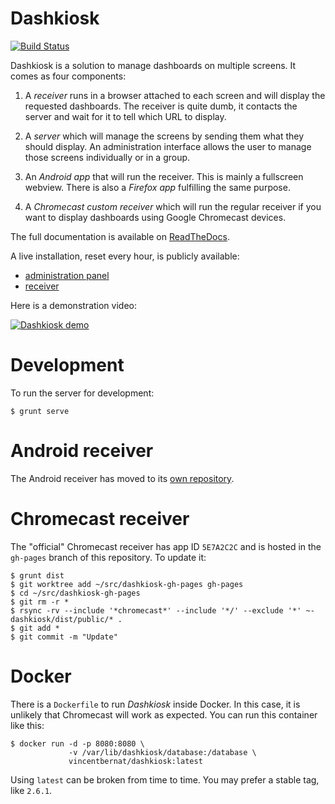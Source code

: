 # Dashkiosk

[![Build Status](https://secure.travis-ci.org/vincentbernat/dashkiosk.png?branch=master)](http://travis-ci.org/vincentbernat/dashkiosk)

Dashkiosk is a solution to manage dashboards on multiple screens. It
comes as four components:

 1. A _receiver_ runs in a browser attached to each screen and will
    display the requested dashboards. The receiver is quite dumb, it
    contacts the server and wait for it to tell which URL to display.

 2. A _server_ which will manage the screens by sending them what they
    should display. An administration interface allows the user to
    manage those screens individually or in a group.
    
 3. An _Android app_ that will run the receiver. This is mainly a
    fullscreen webview. There is also a _Firefox app_ fulfilling the
    same purpose.

 4. A _Chromecast custom receiver_ which will run the regular receiver
    if you want to display dashboards using Google Chromecast devices.

The full documentation is available on [ReadTheDocs][].

[ReadTheDocs]: http://dashkiosk.readthedocs.io

A live installation, reset every hour, is publicly available:
 - [administration panel](http://dashkiosk-demo.herokuapp.com/admin)
 - [receiver](http://dashkiosk-demo.herokuapp.com/receiver)

Here is a demonstration video:

[![Dashkiosk demo](https://img.youtube.com/vi/Vb4BvEzoYOU/0.jpg)](https://www.youtube.com/watch?v=Vb4BvEzoYOU "Dashkiosk demo")

# Development

To run the server for development:

    $ grunt serve

# Android receiver

The Android receiver has moved to its
[own repository](https://github.com/vincentbernat/dashkiosk-android).

# Chromecast receiver

The "official" Chromecast receiver has app ID `5E7A2C2C` and is hosted
in the `gh-pages` branch of this repository. To update it:

    $ grunt dist
    $ git worktree add ~/src/dashkiosk-gh-pages gh-pages
    $ cd ~/src/dashkiosk-gh-pages
    $ git rm -r *
    $ rsync -rv --include '*chromecast*' --include '*/' --exclude '*' ~-dashkiosk/dist/public/* .
    $ git add *
    $ git commit -m "Update"

# Docker

There is a `Dockerfile` to run *Dashkiosk* inside Docker. In this
case, it is unlikely that Chromecast will work as expected. You can
run this container like this:

    $ docker run -d -p 8080:8080 \
                 -v /var/lib/dashkiosk/database:/database \
                 vincentbernat/dashkiosk:latest

Using `latest` can be broken from time to time. You may prefer a
stable tag, like `2.6.1`.
